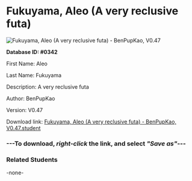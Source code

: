 # Fukuyama, Aleo (A very reclusive futa)

<img src="../../Files/Images/Fukuyama, Aleo (A very reclusive futa).png" title="Fukuyama, Aleo (A very reclusive futa) - BenPupKao, V0.47">

**Database ID: #0342**

First Name: Aleo

Last Name: Fukuyama

Description: A very reclusive futa

Author: BenPupKao

Version: V0.47

Download link: <a href="https://raw.githubusercontent.com/Arbiter1223/Daigaku-Gurashi-Custom-Students/master/Files/Student%20Files/Fukuyama%2C%20Aleo%20(A%20very%20reclusive%20futa)%20-%20BenPupKao%2C%20V0.47.student">Fukuyama, Aleo (A very reclusive futa) - BenPupKao, V0.47.student</a>

### ---**To download, _right-click_ the link, and select _"Save as"_**---

### Related Students

-none-
